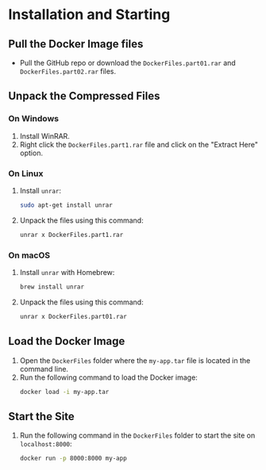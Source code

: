 # Installation and Starting

## Pull the Docker Image files

- Pull the GitHub repo or download the `DockerFiles.part01.rar` and `DockerFiles.part02.rar` files.

## Unpack the Compressed Files

### On Windows

1. Install WinRAR.
2. Right click the `DockerFiles.part1.rar` file and click on the "Extract Here" option.

### On Linux

1. Install `unrar`:
    ```sh
    sudo apt-get install unrar
    ```
2. Unpack the files using this command:
    ```sh
    unrar x DockerFiles.part1.rar
    ```

### On macOS

1. Install `unrar` with Homebrew:
    ```sh
    brew install unrar
    ```
2. Unpack the files using this command:
    ```sh
    unrar x DockerFiles.part01.rar
    ```

## Load the Docker Image

1. Open the `DockerFiles` folder where the `my-app.tar` file is located in the command line.
2. Run the following command to load the Docker image:
    ```sh
    docker load -i my-app.tar
    ```

## Start the Site

1. Run the following command in the `DockerFiles` folder to start the site on `localhost:8000`:
    ```sh
    docker run -p 8000:8000 my-app
    ```
